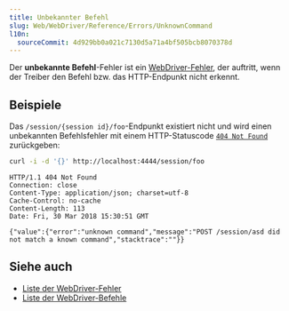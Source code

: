 ```yaml
---
title: Unbekannter Befehl
slug: Web/WebDriver/Reference/Errors/UnknownCommand
l10n:
  sourceCommit: 4d929bb0a021c7130d5a71a4bf505bcb8070378d
---
```


Der **unbekannte Befehl**-Fehler ist ein [WebDriver-Fehler](/de/docs/Web/WebDriver/Reference/Errors), der auftritt, wenn der Treiber den Befehl bzw. das HTTP-Endpunkt nicht erkennt.

## Beispiele

Das `/session/{session id}/foo`-Endpunkt existiert nicht und wird einen unbekannten Befehlsfehler mit einem HTTP-Statuscode [`404 Not Found`](/de/docs/Web/HTTP/Reference/Status/404) zurückgeben:

```bash
curl -i -d '{}' http://localhost:4444/session/foo
```

```http
HTTP/1.1 404 Not Found
Connection: close
Content-Type: application/json; charset=utf-8
Cache-Control: no-cache
Content-Length: 113
Date: Fri, 30 Mar 2018 15:30:51 GMT

{"value":{"error":"unknown command","message":"POST /session/asd did not match a known command","stacktrace":""}}
```

## Siehe auch

- [Liste der WebDriver-Fehler](/de/docs/Web/WebDriver/Reference/Errors)
- [Liste der WebDriver-Befehle](/de/docs/Web/WebDriver/Reference/Commands)
